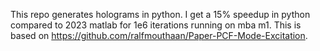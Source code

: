 This repo generates holograms in python.
I get a 15% speedup in python compared to 2023 matlab for 1e6 iterations running on mba m1.
This is based on https://github.com/ralfmouthaan/Paper-PCF-Mode-Excitation.


